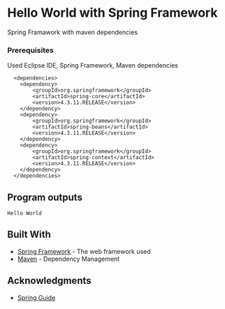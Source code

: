 # Hello World with Spring Framework

Spring Framawork with maven dependencies

### Prerequisites

Used Eclipse IDE, Spring Framework, Maven dependencies 

```
  <dependencies>
  	<dependency>
  		<groupId>org.springframework</groupId>
  		<artifactId>spring-core</artifactId>
  		<version>4.3.11.RELEASE</version>
  	</dependency>
  	<dependency>
  		<groupId>org.springframework</groupId>
  		<artifactId>spring-beans</artifactId>
  		<version>4.3.11.RELEASE</version>
  	</dependency>
  	<dependency>
  		<groupId>org.springframework</groupId>
  		<artifactId>spring-context</artifactId>
  		<version>4.3.11.RELEASE</version>
  	</dependency>
  </dependencies>

```


## Program outputs 

```
Hello World

```


## Built With

* [Spring Framework](https://spring.io/) - The web framework used
* [Maven](https://maven.apache.org/) - Dependency Management


## Acknowledgments

* [Spring Guide](https://spring.io/guides)
